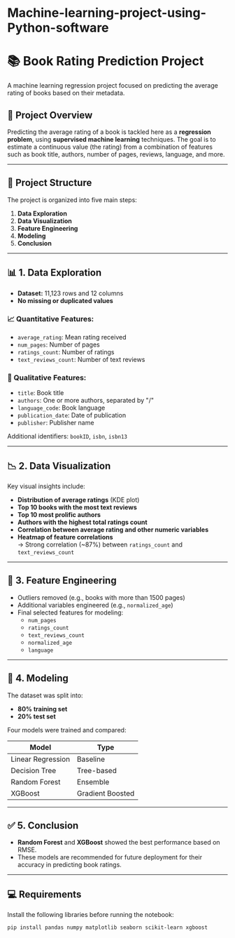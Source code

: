 # Machine-learning-project-using-Python-software
# 📚 Book Rating Prediction Project

A machine learning regression project focused on predicting the average rating of books based on their metadata.

## 📌 Project Overview

Predicting the average rating of a book is tackled here as a **regression problem**, using **supervised machine learning** techniques. The goal is to estimate a continuous value (the rating) from a combination of features such as book title, authors, number of pages, reviews, language, and more.

---

## 🧱 Project Structure

The project is organized into five main steps:

1. **Data Exploration**
2. **Data Visualization**
3. **Feature Engineering**
4. **Modeling**
5. **Conclusion**

---

## 📊 1. Data Exploration

- **Dataset:** 11,123 rows and 12 columns  
- **No missing or duplicated values**

### 📈 Quantitative Features:
- `average_rating`: Mean rating received
- `num_pages`: Number of pages
- `ratings_count`: Number of ratings
- `text_reviews_count`: Number of text reviews

### 📝 Qualitative Features:
- `title`: Book title
- `authors`: One or more authors, separated by "/"
- `language_code`: Book language
- `publication_date`: Date of publication
- `publisher`: Publisher name

Additional identifiers: `bookID`, `isbn`, `isbn13`

---

## 📉 2. Data Visualization

Key visual insights include:

- **Distribution of average ratings** (KDE plot)
- **Top 10 books with the most text reviews**
- **Top 10 most prolific authors**
- **Authors with the highest total ratings count**
- **Correlation between average rating and other numeric variables**
- **Heatmap of feature correlations**  
  → Strong correlation (~87%) between `ratings_count` and `text_reviews_count`

---

## 🧪 3. Feature Engineering

- Outliers removed (e.g., books with more than 1500 pages)
- Additional variables engineered (e.g., `normalized_age`)
- Final selected features for modeling:
  - `num_pages`
  - `ratings_count`
  - `text_reviews_count`
  - `normalized_age`
  - `language`

---

## 🤖 4. Modeling

The dataset was split into:

- **80% training set**
- **20% test set**

Four models were trained and compared:

| Model            | Type             |
|------------------|------------------|
| Linear Regression| Baseline         |
| Decision Tree    | Tree-based       |
| Random Forest    | Ensemble         |
| XGBoost          | Gradient Boosted |

---

## ✅ 5. Conclusion

- **Random Forest** and **XGBoost** showed the best performance based on RMSE.
- These models are recommended for future deployment for their accuracy in predicting book ratings.

---

## 💻 Requirements

Install the following libraries before running the notebook:

```bash
pip install pandas numpy matplotlib seaborn scikit-learn xgboost
